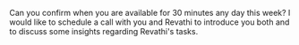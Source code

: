 Can you confirm when you are available for 30 minutes any day this week? I would like to schedule a call with you and Revathi to introduce you both and to discuss some insights regarding Revathi's tasks.
